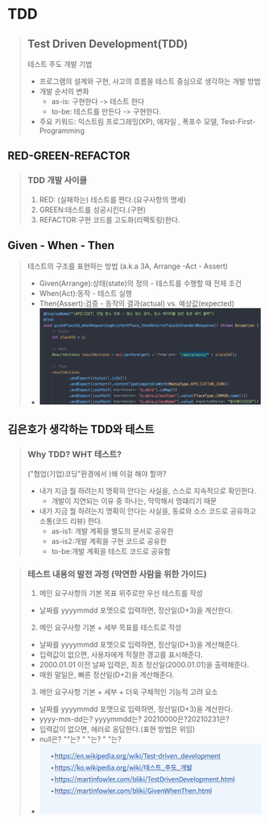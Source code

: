 # TDD

> ## Test Driven Development(TDD)
> 테스트 주도 개발 기법
> - 프로그램의 설계와 구현, 사고의 흐름을 테스트 중심으로 생각하는 개발 방법
> - 개발 순서의 변화
>   - as-is: 구현한다 -> 테스트 한다
>   - to-be: 테스트를 만든다 -> 구현한다.
> - 주요 키워드: 익스트림 프로그래밍(XP), 애자일 , 폭포수 모델, Test-First-Programming

## RED-GREEN-REFACTOR
> ### TDD 개발 사이클
> 1. RED: (실패하는) 테스트를 짠다.(요구사항의 명세)
> 2. GREEN:테스트를 성공시킨다.(구현)
> 3. REFACTOR:구현 코드를 고도화(리팩토링)한다.

## Given - When - Then
> 테스트의 구조를 표현하는 방법 (a.k.a 3A, Arrange -Act - Assert)
> - Given(Arrange):상태(state)의 정의 - 테스트를 수행할 때 전제 조건
> - When(Act):동작 - 테스트 실행
> - Then(Assert):검증 - 동작의 결과(actual) vs. 예상값(expected)
> - ![img_2.png](img_2.png)

## 김은호가 생각하는 TDD와 테스트

> ### Why TDD? WHT 테스트?
> ("협업(기업)코딩"환경에서 )왜 이걸 해야 할까?
> - 내가 지금 뭘 하려는지 명확히 안다는 사실을, 스스로 지속적으로 확인한다.
>   - 개발이 지연되는 이유 중 하나는, 막막해서 멍떄리기 때문
> - 내가 지금 뭘 하려는지 명확히 안다는 사실을, 동료와 소스 코드로 공유하고 소통(코드 리뷰) 한다.
>   - as-is1: 개발 계획을 별도의 문서로 공유한
>   - as-is2:개발 계획을 구현 코드로 공유한
>   - to-be:개발 계획을 테스트 코드로 공유함

> ### 테스트 내용의 발전 과정 (막연한 사람을 위한 가이드)
> 1. 메인 요구사항의 기본 목표 위주로만 우선 테스트를 작성
>   - 날짜를 yyyymmdd 포멧으로 입력하면, 정산일(D+3)을 계산한다.
> 2. 메인 요구사항 기본 + 세부 목표를 테스트로 작성
>   - 날짜를 yyyymmdd 포멧으로 입력하면, 정산일(D+3)을 계산해준다.
>   - 입력값이 없으면, 사용자에게 적절한 경고를 표시해준다.
>   - 2000.01.01 이전 날짜 입력은, 최초 정산일(2000.01.01)을 출력해준다.
>   - 매원 말일은, 빠른 정산일(D+2)을 계산해준다.
> 3. 메안 요구사항 기본 + 세부 + 더욱 구체적인 기능적 고려 요소
>   - 날짜를 yyyymmdd 포맷으로 입력하면, 정산일(D+3)을 계산한다.
>   - yyyy-mm-dd는? yyyymmdd는? 20210000은?20210231은?
>   - 입력값이 없으면, 에러로 응답한다.(표현 방법은 위임)
>   - null은? ""는? " "는? "   "는?
>   - ![img_3.png](img_3.png)